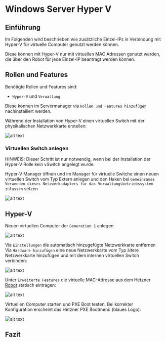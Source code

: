 # Windows Server Hyper V
## Einführung
Im Folgenden wird beschrieben wie zusätzliche Einzel-IPs in Verbindung mit Hyper-V für virtuelle Computer genutzt werden können.

Diese können mit Hyper-V nur mit virtuellen MAC Adressen genutzt werden, die über den Robot für jede Einzel-IP beantragt werden können.

## Rollen und Features

Benötigte Rollen und Features sind:

* `Hyper-V` und `Verwaltung` 

Diese können im Servermanager via `Rollen und Features hinzufügen` nachinstalliert werden.

Während der Installation von Hyper-V einen virtuellen Switch mit der physikalischen Netzwerkkarte erstellen:

![alt text](https://wiki.hetzner.de/images/thumb/0/05/W2012r2_hyper-v.png/800px-W2012r2_hyper-v.png "Logo Title Text 1")


### Virtuellen Switch anlegen

HINWEIS: Dieser Schritt ist nur notwendig, wenn bei der Installation der Hyper-V Rolle kein vSwitch angelegt wurde.

Hyper-V Manager öffnen und im Manager für virtuelle Switche einen neuen virtuellen Switch vom Typ Extern anlegen und den Haken bei `Gemeinsames Verwenden dieses Netzwerkadapters für das Verwaltungsbetriebssystem zulassen` setzen 

![alt text](https://wiki.hetzner.de/images/thumb/2/25/W2012r3_single-vswitch.png/800px-W2012r3_single-vswitch.png "Logo Title Text 1")

## Hyper-V

Neuen virtuellen Computer der `Generation 1` anlegen:

![alt text](https://wiki.hetzner.de/images/thumb/f/f0/W2012r2_hyperv-gen1.png/800px-W2012r2_hyperv-gen1.png "Logo Title Text 1")

Via `Einstellungen` die automatisch hinzugefügte Netzwerkkarte entfernen
Via `Hardware hinzufügen` eine neue Netzwerkkarte vom Typ ältere Netzwerkkarte hinzufügen und mit dem internen virtuellen Switch verbinden:

![alt text](https://wiki.hetzner.de/images/thumb/e/e4/W2012r2_hyperv-addnic.png/800px-W2012r2_hyperv-addnic.png "Logo Title Text 1")


Unter `Erweiterte Features` die virtuelle MAC-Adresse aus dem Hetzner [Robot](https://wiki.hetzner.de/index.php/Robot) statisch eintragen:

![alt text](https://wiki.hetzner.de/images/thumb/5/53/W2012r2_hyperv-mac.png/800px-W2012r2_hyperv-mac.png "Logo Title Text 1")

Virtuellen Computer starten und PXE Boot testen.
Bei korrekter Konfiguration erscheint das Hetzner PXE Bootmenü (blaues Logo):

![alt text](https://wiki.hetzner.de/images/thumb/8/8b/Pxe_boot.jpg/789px-Pxe_boot.jpg "Logo Title Text 1")

## Fazit
